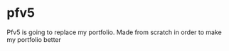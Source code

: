 # pfv5
Pfv5 is going to replace my portfolio. Made from scratch in order to make my portfolio better
